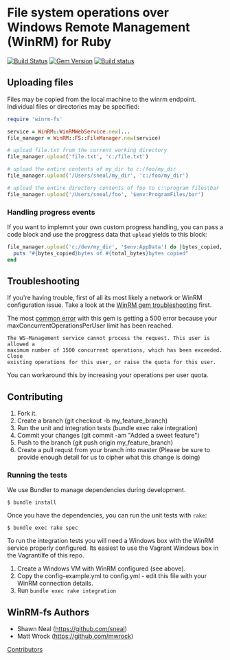 # File system operations over Windows Remote Management (WinRM) for Ruby
[![Build Status](https://travis-ci.org/WinRb/winrm-fs.svg?branch=master)](https://travis-ci.org/WinRb/winrm-fs)
[![Gem Version](https://badge.fury.io/rb/winrm-fs.svg)](http://badge.fury.io/rb/winrm-fs)
[![Build status](https://ci.appveyor.com/api/projects/status/wm6apa8ojfhfmwsf?svg=true)](https://ci.appveyor.com/project/winrb/winrm-fs)

## Uploading files
Files may be copied from the local machine to the winrm endpoint. Individual
files or directories may be specified:
```ruby
require 'winrm-fs'

service = WinRM::WinRMWebService.new(...
file_manager = WinRM::FS::FileManager.new(service)

# upload file.txt from the current working directory
file_manager.upload('file.txt', 'c:/file.txt')

# upload the entire contents of my_dir to c:/foo/my_dir
file_manager.upload('/Users/sneal/my_dir', 'c:/foo/my_dir')

# upload the entire directory contents of foo to c:\program files\bar
file_manager.upload('/Users/sneal/foo', '$env:ProgramFiles/bar')
```

### Handling progress events
If you want to implemnt your own custom progress handling, you can pass a code
block and use the proggress data that `upload` yields to this block:
```ruby
file_manager.upload('c:/dev/my_dir', '$env:AppData') do |bytes_copied, total_bytes, local_path, remote_path|
  puts "#{bytes_copied}bytes of #{total_bytes}bytes copied"
end
```

## Troubleshooting

If you're having trouble, first of all its most likely a network or WinRM configuration
issue. Take a look at the [WinRM gem troubleshooting](https://github.com/WinRb/WinRM#troubleshooting)
first.

The most [common error](https://github.com/WinRb/winrm-fs/issues/1) with this gem is getting a 500 error because your maxConcurrentOperationsPerUser limit has been reached.

```
The WS-Management service cannot process the request. This user is allowed a
maximum number of 1500 concurrent operations, which has been exceeded. Close
existing operations for this user, or raise the quota for this user.
```

You can workaround this by increasing your operations per user quota.

## Contributing

1. Fork it.
2. Create a branch (git checkout -b my_feature_branch)
3. Run the unit and integration tests (bundle exec rake integration)
4. Commit your changes (git commit -am "Added a sweet feature")
5. Push to the branch (git push origin my_feature_branch)
6. Create a pull requst from your branch into master (Please be sure to provide enough detail for us to cipher what this change is doing)

### Running the tests

We use Bundler to manage dependencies during development.

```
$ bundle install
```

Once you have the dependencies, you can run the unit tests with `rake`:

```
$ bundle exec rake spec
```

To run the integration tests you will need a Windows box with the WinRM service properly configured. Its easiest to use the Vagrant Windows box in the Vagrantilfe of this repo.

1. Create a Windows VM with WinRM configured (see above).
2. Copy the config-example.yml to config.yml - edit this file with your WinRM connection details.
3. Run `bundle exec rake integration`

## WinRM-fs Authors
* Shawn Neal (https://github.com/sneal)
* Matt Wrock (https://github.com/mwrock)

[Contributors](https://github.com/WinRb/winrm-fs/graphs/contributors)
